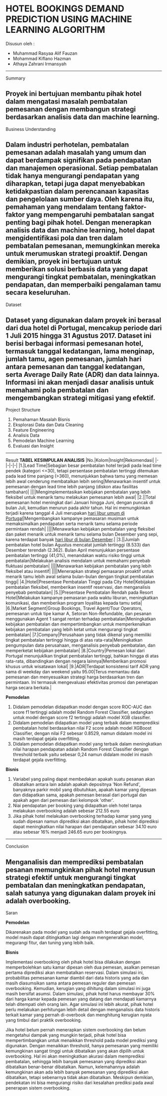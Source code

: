 # HOTEL BOOKINGS DEMAND PREDICTION USING MACHINE LEARNING ALGORITHM

Disusun oleh :
- Muhammad Rasyaa Alif Fauzan
- Mohammad Kiflano Hazman
- Athaya Zahrani Irmansyah
--------------
Summary

Proyek ini bertujuan membantu pihak hotel dalam mengatasi masalah pembatalan pemesanan dengan membangun strategi berdasarkan analisis data dan machine learning.
--------------
Business Understanding

Dalam industri perhotelan, pembatalan pemesanan adalah masalah yang umum dan dapat berdampak signifikan pada pendapatan dan manajemen operasional. Setiap pembatalan tidak hanya mengurangi pendapatan yang diharapkan, tetapi juga dapat menyebabkan ketidakpastian dalam perencanaan kapasitas dan pengelolaan sumber daya. Oleh karena itu, pemahaman yang mendalam tentang faktor-faktor yang mempengaruhi pembatalan sangat penting bagi pihak hotel. Dengan menerapkan analisis data dan machine learning, hotel dapat mengidentifikasi pola dan tren dalam pembatalan pemesanan, memungkinkan mereka untuk merumuskan strategi proaktif. Dengan demikian, proyek ini bertujuan untuk memberikan solusi berbasis data yang dapat mengurangi tingkat pembatalan, meningkatkan pendapatan, dan memperbaiki pengalaman tamu secara keseluruhan.
-------------------------
Dataset

Dataset yang digunakan dalam proyek ini berasal dari dua hotel di Portugal, mencakup periode dari 1 Juli 2015 hingga 31 Agustus 2017. Dataset ini berisi berbagai informasi pemesanan hotel, termasuk tanggal kedatangan, lama menginap, jumlah tamu, agen pemesanan, jumlah hari antara pemesanan dan tanggal kedatangan, serta Average Daily Rate (ADR) dan data lainnya. Informasi ini akan menjadi dasar analisis untuk memahami pola pembatalan dan mengembangkan strategi mitigasi yang efektif.
-------------------------
Project Structure

1. Pemahaman Masalah Bisnis
2. Eksplorasi Data dan Data Cleaning
3. Feature Engineering
4. Analisis Data
5. Pemodelan Machine Learning 
6. Evaluasi dan Insight
-------------------------
Result
**TABEL KESIMPULAN ANALISIS**
|No.|Kolom|Insight|Rekomendasi|
|-|-|-|-|
|1.|Lead Time|Sebagian besar pembatalan hotel terjadi pada lead time pendek (kategori <=30), tetapi persentase pembatalan tertinggi ditemukan pada lead time panjang (>360), menunjukkan bahwa tamu yang memesan lebih awal cenderung membatalkan lebih sering|Menawarkan insentif untuk pemesanan dengan lead time lebih panjang (diskon atau fasilitas tambahan)|
||||Mengimplementasikan kebijakan pembatalan yang lebih fleksibel untuk menarik tamu melakukan pemesanan lebih awal|
|2.||Total pemesanan hotel meningkat dari Januari hingga Juni, dengan puncak di bulan Juli, kemudian menurun pada akhir tahun. Hal ini memungkinkan terjadi karena tanggal 4 Juli merupakan [hari libur umum di Portugal](https://en.wikipedia.org/wiki/Public_holidays_in_Portugal)|Mengembangkan kampanye pemasaran musiman untuk memaksimalkan pendapatan serta menarik tamu selama periode permintaan rendah|
||||Menawarkan kebijakan pembatalan yang fleksibel dan paket menarik untuk menarik tamu selama bulan Desember yang sepi, karena terdapat banyak [hari libur di bulan Desember](https://www.portugal-realty.com/en/blog/living-in-portugal/public-holidays-in-portugal.html).|
|3.||Jumlah pembatalan hotel bulan Agustus mencatat jumlah tertinggi (8.533) dan Desember terendah (2.362). Bulan April menunjukkan persentase pembatalan tertinggi (41,0%), menandakan waktu risiko tinggi untuk pembatalan|Melakukan analisis mendalam untuk memahami penyebab fluktuasi pembatalan|
||||Menawarkan kebijakan pembatalan yang lebih fleksibel atau insentif|
||||Menerapkan strategi pemasaran proaktif untuk menarik tamu lebih awal selama bulan-bulan dengan tingkat pembatalan tinggi|
|4.|Hotel|Presentase Pembatalan Tinggi pada City Hotel|Kebijakan pembatalan fleksibel, memberikan insentif reservasi, dan menganalisis penyebab pembatalan|
|5.||Presentase Pembatalan Rendah pada Resort Hotel|Melakukan kampanye pemasaran pada waktu liburan, meningkatkan komunikasi, dan memberikan program loyalitas kepada tamu setia|
|6.|Market Segment|Group Bookings, Travel Agent/Tour Operators, pemesanan untuk tipe kamar A, Setoran Non-Refundable, dan pesanan menggunakan Agent 1 sangat rentan terhadap pembatalan|Meningkatkan kebijakan pembatalan dan mempertimbangkan untuk memperkenalkan kebijakan pembatalan yang lebih ketat untuk mengurangi tingkat pembatalan|
|7.|Company|Perusahaan yang tidak dikenal yang memiliki tingkat pembatalan tertinggi hingga di atas rata-rata|Meningkatkan pengumpulan data perusahaan, menganalisis penyebab pembatalan, dan memperketat kebijakan pembatalan|
|8.|Country|Pemesan lokal dari Portugal menunjuklkan tingkat pembatalan tertinggi, bahkan hingga di atas rata-rata, dibandingkan dengan negara lainnya|Memberikan promosi khusus untuk wisatawan lokal|
|9.|ADR|Terdapat konsistensi tarif ADR yang sama di weekday dan weekend yaitu 95.00|Terus memantau data pemesanan dan menyesuaikan strategi harga berdasarkan tren dan permintaan. Ini termasuk mengevaluasi efektivitas promosi dan penetapan harga secara berkala.|

**Pemodelan**

1. Didalam pemodelan didapatkan model dengan score ROC-AUC dan score f1 tertinggi adalah model Random Forest Classifier, sedangkan untuk model dengan score f2 tertinggi adalah model XGB classifier.
2. Didalam pemodelan didapatkan model yang terbaik dalam memprediksi pembatalan hotel berdasarkan nilai F2 score adalah model XGBoost Classifier, dengan nilai F2 sebesar 0.8529, namun didalam model ini masih terdapat gejala overfitting.
3. Didalam pemodelan didapatkan model yang terbaik dalam meningkatkan nilai harapan pendapatan adalah Random Forest Classifier dengan threshold terbaik yaitu sebesar 0,24 namun didalam model ini masih terdapat gejala overfitting.

**Bisnis**

1. Variabel yang paling dapat membedakan apakah suatu pesanan akan dibatalkan antara lain adalah apakah depositnya 'Non Refund', banyaknya parkir mobil yang dibutuhkan, apakah kamar yang dipesan dan didapatkan sama, apakah pemesan berasal dari portugal dan apakah agen dari pemesan dari kelompok 'other'.
2. Niai pendapatan per booking yang didapatkan oleh hotel tanpa melakukan overbooking adalah sebesar 212.55 euro
3. Jika pihak hotel melakukan overbooking terhadap kamar yang yang sudah dipesan namun diprediksi akan dibatalkan, pihak hotel diprediksi dapat meningkatkan nilai harapan dari pendapatan sebesar 34.10 euro atau sebesar 16% menjadi 246.65 euro per bookingnya.
---------------

Conclusion

Menganalisis dan memprediksi pembatalan pesanan memungkinkan pihak hotel menyusun strategi efektif untuk mengurangi tingkat pembatalan dan meningkatkan pendapatan, salah satunya yang digunakan dalam proyek ini adalah overbooking.
--------------
Saran

**Pemodelan**

Dikarenakan pada model yang sudah ada masih terdapat gejala overfitting, model masih dapat ditingkatkan lagi dengan mengeneralkan model, megurangi fitur, dan tuning yang lebih baik.

**Bisnis**

Implementasi overbooking oleh pihak hotel bisa dilakukan dengan memperbolehkan satu kamar dipesan oleh dua pemesan, asalkan pemesan pertama diprediksi akan membatalkan reservasi. Dalam simulasi ini, probabilitas pemesanan kamar diambil dari data historis yang ada dan masih diasumsikan sama antara pemesan reguler dan pemesan overbooking. Kemudian, kerugian yang dihitung dalam simulasi ini juga masih bersifat asumsi. Dalam simulasi, pihak hotel harus membayar 30% dari harga kamar kepada pemesan yang datang dan mendapati kamarnya telah ditempati oleh orang lain. Agar simulasi ini lebih akurat, pihak hotel perlu melakukan perhitungan lebih detail dengan menganalisis data historis terkait kamar yang pernah di-overbook dan menghitung kerugian nyata yang timbul dari praktik overbooking.

Jika hotel belum pernah menerapkan sistem overbooking dan belum mengetahui dampak yang mungkin terjadi, pihak hotel bisa mempertimbangkan untuk menaikkan threshold pada model prediksi yang digunakan. Dengan menaikkan threshold, hanya pemesanan yang memiliki kemungkinan sangat tinggi untuk dibatalkan yang akan dipilih untuk overbooking. Hal ini akan meningkatkan akurasi dalam memprediksi pembatalan, sehingga lebih banyak pemesanan yang diprediksi akan dibatalkan benar-benar dibatalkan. Namun, kelemahannya adalah kemungkinan akan ada lebih banyak pemesanan yang diprediksi akan dibatalkan, tetapi sebenarnya tidak akan dibatalkan. Meskipun demikian, pendekatan ini bisa mengurangi risiko dari kesalahan prediksi pada awal penerapan sistem overbooking.
